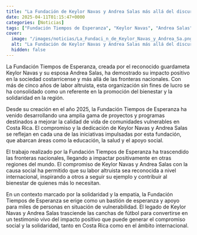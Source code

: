```yaml
---
title: "La Fundación de Keylor Navas y Andrea Salas más allá del discurso - estos hechos muestran su impacto"
date: 2025-04-11T01:15:47+0000
categories: [Noticias]
tags: ["Fundación Tiempos de Esperanza", "Keylor Navas", "Andrea Salas", "sociedad costarricense", "labor altruista", "bienestar", "solidaridad", "proyectos sociales."]
cover:
  image: "/images/noticias/La_Fundaci_n_de_Keylor_Navas_y_Andrea_Sa.png"
  alt: "La Fundación de Keylor Navas y Andrea Salas más allá del discurso - estos hechos muestran su impacto"
  hidden: false
---
```


La Fundación Tiempos de Esperanza, creada por el reconocido guardameta Keylor Navas y su esposa Andrea Salas, ha demostrado su impacto positivo en la sociedad costarricense y más allá de las fronteras nacionales. Con más de cinco años de labor altruista, esta organización sin fines de lucro se ha consolidado como un referente en la promoción del bienestar y la solidaridad en la región.

Desde su creación en el año 2025, la Fundación Tiempos de Esperanza ha venido desarrollando una amplia gama de proyectos y programas destinados a mejorar la calidad de vida de comunidades vulnerables en Costa Rica. El compromiso y la dedicación de Keylor Navas y Andrea Salas se reflejan en cada una de las iniciativas impulsadas por esta fundación, que abarcan áreas como la educación, la salud y el apoyo social.

El trabajo realizado por la Fundación Tiempos de Esperanza ha trascendido las fronteras nacionales, llegando a impactar positivamente en otras regiones del mundo. El compromiso de Keylor Navas y Andrea Salas con la causa social ha permitido que su labor altruista sea reconocida a nivel internacional, inspirando a otros a seguir su ejemplo y contribuir al bienestar de quienes más lo necesitan.

En un contexto marcado por la solidaridad y la empatía, la Fundación Tiempos de Esperanza se erige como un bastión de esperanza y apoyo para miles de personas en situación de vulnerabilidad. El legado de Keylor Navas y Andrea Salas trasciende las canchas de fútbol para convertirse en un testimonio vivo del impacto positivo que puede generar el compromiso social y la solidaridad, tanto en Costa Rica como en el ámbito internacional.
